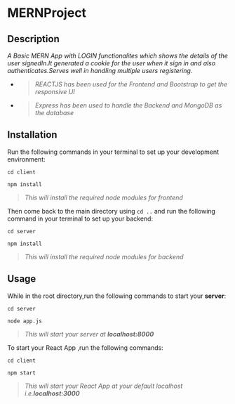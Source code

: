 # MERNProject

## Description
_A Basic MERN App with LOGIN functionalites which shows the details of the user signedIn.It generated a cookie for the user when it sign in and also authenticates.Serves well in handling multiple users registering._
* > _REACTJS has been used for the Frontend and Bootstrap to get the responsive UI_
* > _Express has been used to handle the Backend and MongoDB as the database_

## Installation
Run the following commands in your terminal to set up your development environment:

`cd client`

`npm install` 
> _This will install the required node modules for frontend_

Then come back to the main directory using `cd ..` and run the following command in your terminal to set up your backend:

`cd server`

`npm install`
> _This will install the required node modules for backend_

## Usage
While in the root directory,run the following commands to start your **server**:

`cd server`

`node app.js`
> _This will start your server at **localhost:8000**_

To start your React App ,run the following commands:

`cd client`

`npm start`

> _This will start your React App at your default localhost i.e.**localhost:3000**_ 

